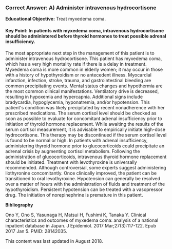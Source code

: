 
### Correct Answer: A) Administer intravenous hydrocortisone 

**Educational Objective:** Treat myxedema coma.

#### **Key Point:** In patients with myxedema coma, intravenous hydrocortisone should be administered before thyroid hormones to treat possible adrenal insufficiency.

The most appropriate next step in the management of this patient is to administer intravenous hydrocortisone. This patient has myxedema coma, which has a very high mortality rate if there is a delay in treatment. Myxedema coma is more common in elderly women; it may occur in those with a history of hypothyroidism or no antecedent illness. Myocardial infarction, infection, stroke, trauma, and gastrointestinal bleeding are common precipitating events. Mental status changes and hypothermia are the most common clinical manifestations. Ventilatory drive is decreased, resulting in hypoxemia and hypercapnia. Additional signs include bradycardia, hypoglycemia, hyponatremia, and/or hypotension. This patient's condition was likely precipitated by recent nonadherence with her prescribed medications. The serum cortisol level should be checked as soon as possible to evaluate for concomitant adrenal insufficiency prior to initiation of thyroid hormone replacement. While awaiting the results of the serum cortisol measurement, it is advisable to empirically initiate high-dose hydrocortisone. This therapy may be discontinued if the serum cortisol level is found to be normal or high. In patients with adrenal insufficiency, administering thyroid hormone prior to glucocorticoids could precipitate an adrenal crisis by augmenting cortisol metabolism.
Following the administration of glucocorticoids, intravenous thyroid hormone replacement should be initiated. Treatment with levothyroxine is universally recommended. Although controversial, some experts suggest administering liothyronine concomitantly. Once clinically improved, the patient can be transitioned to oral levothyroxine.
Hypotension can generally be resolved over a matter of hours with the administration of fluids and treatment of the hypothyroidism. Persistent hypotension can be treated with a vasopressor drug. The initiation of norepinephrine is premature in this patient.

**Bibliography**

Ono Y, Ono S, Yasunaga H, Matsui H, Fushimi K, Tanaka Y. Clinical characteristics and outcomes of myxedema coma: analysis of a national inpatient database in Japan. J Epidemiol. 2017 Mar;27(3):117-122. Epub 2017 Jan 5. PMID: 28142035.

This content was last updated in August 2018.